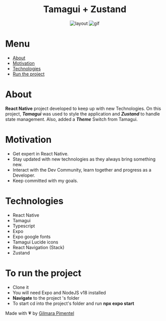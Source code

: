<div align='center'>
<h1 align="center">Tamagui + Zustand</h1>

<img src="https://github.com/Gilmara-Git/RN_Tamagui/assets/66445234/9352ca74-5c35-4d1c-82ec-8d25f9d4bb96" alt="layout">

<img src="https://github.com/Gilmara-Git/RN_Tamagui/assets/66445234/8ee57a69-7327-4ca8-9be9-c0594379f4d1" alt="gif"/>

</div>
<div>

# Menu
- <a href="#about">About</a>
- <a href="#motivation">Motivation</a>
- <a href="#technologies">Technologies</a>
- <a href="#to-run-the-project">Run the project</a>

# About

**React Native** project developed to keep up with new Technologies.
On this project, ***Tamagui*** was used to style the application and ***Zustand*** to handle state management. 
Also, added a ***Theme*** Switch from Tamagui.

 # Motivation

- Get expert in React Native.
- Stay updated with new technologies as they always bring something new.
- Interact with the Dev Community, learn together and progress as a Developer.
- Keep committed with my goals.

# Technologies

- React Native
- Tamagui
- Typescript
- Expo
- Expo google fonts
- Tamagui Lucide icons
- React Navigation (Stack)
- Zustand


# To run the project

- Clone it
- You will need Expo and NodeJS v18 installed
- **Navigate** to the project 's folder
- To start cd into the project's folder and run **npx expo start**


Made with 💗 by [Gilmara Pimentel](https://www.linkedin.com/in/gilmara-pimentel/)
